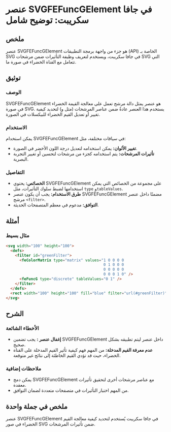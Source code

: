 <!--
Meta Description: # عنصر SVGFEFuncGElement في جافا سكريبت: توضيح شامل ## ملخص عنصر SVGFEFuncGElement هو جزء من واجهة برمجة التطبيقات (API) الخاصة بـ SVG في جافا سكريبت،...
Meta Keywords: svgfefuncgelement, عنصر, filter, svg, الخضراء
-->

# عنصر SVGFEFuncGElement في جافا سكريبت: توضيح شامل

## ملخص
عنصر SVGFEFuncGElement هو جزء من واجهة برمجة التطبيقات (API) الخاصة بـ SVG في جافا سكريبت، ويستخدم لتعريف وظيفة التأثيرات ضمن مرشحات SVG التي تتعامل مع القناة الخضراء في صورة ما.

## توثيق
### الوصف
SVGFEFuncGElement هو عنصر يمثل دالة مرشح تعمل على معالجة القيمة الخضراء في صورة SVG. يستخدم هذا العنصر عادةً ضمن عناصر المرشحات (مثل <filter> و<feColorMatrix>) لتحديد كيفية تغيير أو تعديل القيم الخضراء للبيكسلات في الصورة.

### الاستخدام
يمكن استخدام SVGFEFuncGElement في سياقات مختلفة، مثل:
- **تغيير الألوان:** يمكن استخدامه لتعديل درجة اللون الأخضر في الصورة.
- **تأثيرات المرشحات:** يتم استخدامه كجزء من مرشحات لتحسين أو تغيير التجربة البصرية.

### التفاصيل
- **الخصائص:** يحتوي SVGFEFuncGElement على مجموعة من الخصائص التي يمكن استخدامها لضبط سلوك التأثيرات، مثل `type` و`tableValues`.
- **طرق الاستخدام:** يجب أن يكون عنصر SVGFEFuncGElement مضمنًا داخل عنصر مرشح `<filter>`.
- **التوافق:** مدعوم في معظم المتصفحات الحديثة.

## أمثلة
### مثال بسيط
```html
<svg width="100" height="100">
  <defs>
    <filter id="greenFilter">
      <feColorMatrix type="matrix" values="1 0 0 0 0
                                           0 1 0 0 0
                                           0 0 0 0 0
                                           0 0 0 1 0" />
      <feFuncG type="discrete" tableValues="0 1" />
    </filter>
  </defs>
  <rect width="100" height="100" fill="blue" filter="url(#greenFilter)" />
</svg>
```

## الشرح
### الأخطاء الشائعة
- **إغفال عنصر <filter>:** يجب تضمين SVGFEFuncGElement داخل عنصر <filter> ليتم تطبيقه بشكل صحيح.
- **عدم معرفة القيم المدخلة:** من المهم فهم كيفية تأثير القيم المدخلة على القناة الخضراء، حيث قد تؤدي القيم الخاطئة إلى نتائج غير متوقعة.

### ملاحظات إضافية
- يمكن دمج SVGFEFuncGElement مع عناصر مرشحات أخرى لتحقيق تأثيرات معقدة.
- من المهم اختبار التأثيرات في متصفحات متعددة لضمان التوافق.

## ملخص في جملة واحدة
عنصر SVGFEFuncGElement في جافا سكريبت يُستخدم لتحديد كيفية معالجة القيم الخضراء في صور SVG ضمن تأثيرات المرشحات.